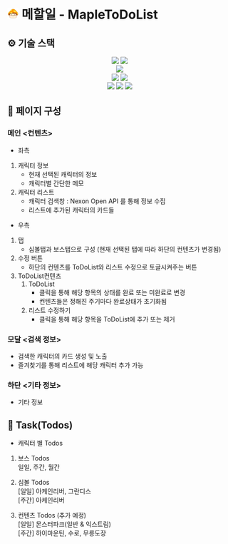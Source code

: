 # <img src="./readme_image/maplelogo.png" width="25" height="25" vertical-align="top"/> 메할일 - MapleToDoList

## ⚙ 기술 스택

<!-- <img src="https://img.shields.io/badge/표시할이름-색상?style=for-the-badge&logo=기술스택아이콘&logoColor=white"> -->
<div align="center">
  <img src="https://img.shields.io/badge/html5-E34F26?style=for-the-badge&logo=html5&logoColor=white">
  <img src="https://img.shields.io/badge/css3-1572B6?style=for-the-badge&logo=css3&logoColor=white">
</div>
<div align="center">
  <img src="https://img.shields.io/badge/styledcomponents-1572B6?style=for-the-badge&logo=styledcomponents&logoColor=white"> 
</div> 
<div align="center">
  <img src="https://img.shields.io/badge/javascript-F7DF1E?style=for-the-badge&logo=javascript&logoColor=black">
  <img src="https://img.shields.io/badge/typescript-3178C6?style=for-the-badge&logo=typescript&logoColor=white">
</div>
<div align="center">
  <img src="https://img.shields.io/badge/react-61DAFB?style=for-the-badge&logo=react&logoColor=black">
  <img src="https://img.shields.io/badge/redux-764ABC?style=for-the-badge&logo=redux&logoColor=white">
  <img src="https://img.shields.io/badge/axios-5A29E4?style=for-the-badge&logo=axios&logoColor=white">
</div>

## 📄 페이지 구성

### 메인 <컨텐츠>

- 좌측

1. 캐릭터 정보
   - 현재 선택된 캐릭터의 정보
   - 캐릭터별 간단한 메모
2. 캐릭터 리스트
   - 캐릭터 검색창 : Nexon Open API 를 통해 정보 수집
   - 리스트에 추가된 캐릭터의 카드들

- 우측

1. 탭
   - 심볼탭과 보스탭으로 구성 (현재 선택된 탭에 따라 하단의 컨텐츠가 변경됨)
2. 수정 버튼
   - 하단의 컨텐츠를 ToDoList와 리스트 수정으로 토글시켜주는 버튼
3. ToDoList컨텐츠
   1. ToDoList
      - 클릭을 통해 해당 항목의 상태를 완료 또는 미완료로 변경
      - 컨텐츠들은 정해진 주기마다 완료상태가 초기화됨
   2. 리스트 수정하기
      - 클릭을 통해 해당 항목을 ToDoList에 추가 또는 제거

### 모달 <검색 정보>

- 검색한 캐릭터의 카드 생성 및 노출
- 즐겨찾기를 통해 리스트에 해당 캐릭터 추가 가능

### 하단 <기타 정보>

- 기타 정보

## 📑 Task(Todos)

- 캐릭터 별 Todos

1. 보스 Todos  
   일일, 주간, 월간

2. 심볼 Todos  
   [일일] 아케인리버, 그란디스  
   [주간] 아케인리버

3. 컨텐츠 Todos (추가 예정)  
   [일일] 몬스터파크(일반 & 익스트림)  
   [주간] 하이마운틴, 수로, 무릉도장
